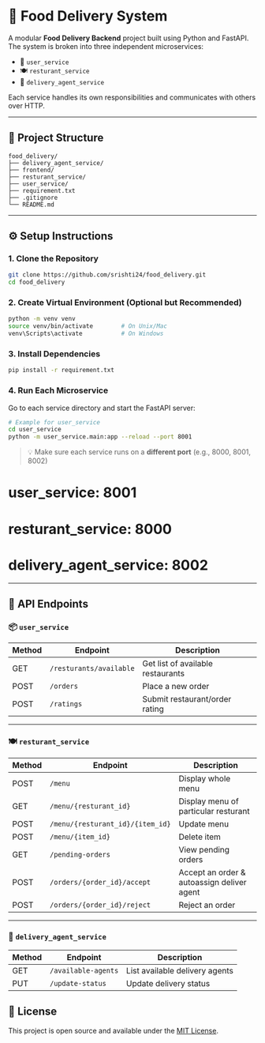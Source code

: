 
# 🍔 Food Delivery System

A modular **Food Delivery Backend** project built using Python and FastAPI. The system is broken into three independent microservices:

- 🧍 `user_service`
- 🍽️ `resturant_service`
- 🚚 `delivery_agent_service`

Each service handles its own responsibilities and communicates with others over HTTP.

---

## 📁 Project Structure

```
food_delivery/
├── delivery_agent_service/
├── frontend/
├── resturant_service/
├── user_service/
├── requirement.txt
├── .gitignore
└── README.md
```

---

## ⚙️ Setup Instructions

### 1. Clone the Repository

```bash
git clone https://github.com/srishti24/food_delivery.git
cd food_delivery
```

### 2. Create Virtual Environment (Optional but Recommended)

```bash
python -m venv venv
source venv/bin/activate        # On Unix/Mac
venv\Scripts\activate           # On Windows
```

### 3. Install Dependencies

```bash
pip install -r requirement.txt
```

### 4. Run Each Microservice

Go to each service directory and start the FastAPI server:

```bash
# Example for user_service
cd user_service
python -m user_service.main:app --reload --port 8001
```

> 💡 Make sure each service runs on a **different port** (e.g., 8000, 8001, 8002)
# user_service: 8001
# resturant_service: 8000
# delivery_agent_service: 8002
---

## 🚀 API Endpoints

### 📦 `user_service`

| Method | Endpoint              | Description                           |
|--------|-----------------------|---------------------------------------|
| GET    |`/resturants/available`| Get list of available restaurants     |
| POST   | `/orders`             | Place a new order                     |
| POST   | `/ratings`            | Submit restaurant/order rating        |

---

### 🍽️ `resturant_service`

| Method | Endpoint                        | Description                                 |
|--------|----------------------------------|--------------------------------------------|
| POST   | `/menu`                          | Display whole menu                         |
| GET    | `/menu/{resturant_id}`           | Display menu of particular resturant       |
| POST   | `/menu/{resturant_id}/{item_id}` | Update menu                                |
| POST   | `/menu/{item_id}`                | Delete item                                |
| GET    | `/pending-orders`                | View pending orders                        |
| POST   | `/orders/{order_id}/accept`      | Accept an order & autoassign deliver agent |
| POST   | `/orders/{order_id}/reject`      | Reject an order                            |

---

### 🚚 `delivery_agent_service`

| Method | Endpoint                            | Description                          |
|--------|-------------------------------------|--------------------------------------|
| GET    | `/available-agents`                 | List available delivery agents       |
| PUT    | `/update-status`                    | Update delivery status               |


## 🧾 License

This project is open source and available under the [MIT License](LICENSE).
